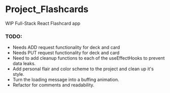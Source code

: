 # Project_Flashcards
WIP Full-Stack React Flashcard app


### TODO:
- Needs ADD request functionality for deck and card
- Needs PUT request functionality for deck and card
- Need to add cleanup functions to each of the useEffectHooks to prevent data leaks.
- Add personal flair and color scheme to the project and clean up it's style.
- Turn the loading message into a buffing animation.
- Refactor for comments and readability.
